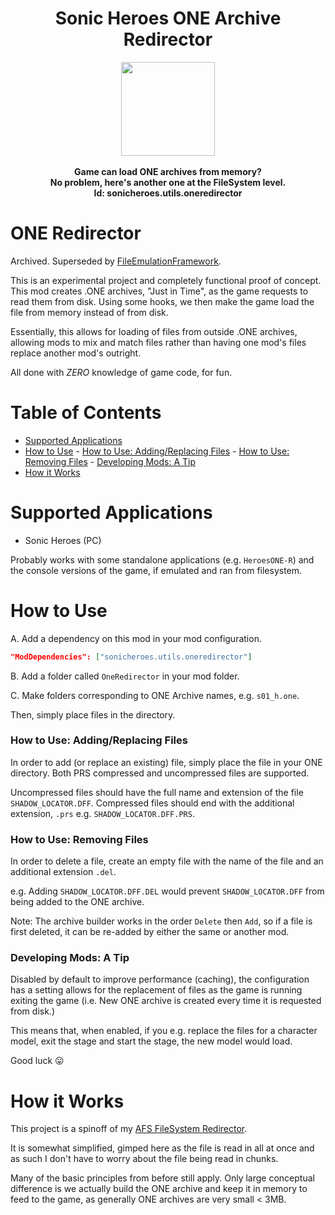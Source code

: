 <div align="center">
	<h1>Sonic Heroes ONE Archive Redirector</h1>
	<img src="https://i.imgur.com/BjPn7rU.png" width="150" align="center" />
	<br/> <br/>
	<strong>Game can load ONE archives from memory?<br/>
	No problem, here's another one at the FileSystem level.<br/></strong>
<b>Id: sonicheroes.utils.oneredirector</b>
</div>

# ONE Redirector

Archived. Superseded by [FileEmulationFramework](https://github.com/Sewer56/FileEmulationFramework).

This is an experimental project and completely functional proof of concept. This mod creates .ONE archives, "Just in Time", as the game requests to read them from disk. Using some hooks, we then make the game load the file from memory instead of from disk.

Essentially, this allows for loading of files from outside .ONE archives, allowing mods to mix and match files rather than having one mod's files replace another mod's outright.

All done with *ZERO* knowledge of game code, for fun.

# Table of Contents
- [Supported Applications](#supported-applications)
- [How to Use](#how-to-use)
		- [How to Use: Adding/Replacing Files](#how-to-use-addingreplacing-files)
		- [How to Use: Removing Files](#how-to-use-removing-files)
		- [Developing Mods: A Tip](#developing-mods-a-tip)
- [How it Works](#how-it-works)

# Supported Applications

- Sonic Heroes (PC)

Probably works with some standalone applications (e.g. `HeroesONE-R`) and the console versions of the game, if emulated and ran from filesystem.

# How to Use

A. Add a dependency on this mod in your mod configuration.

```json
"ModDependencies": ["sonicheroes.utils.oneredirector"]
```

B. Add a folder called `OneRedirector` in your mod folder.

C. Make folders corresponding to ONE Archive names, e.g. `s01_h.one`.

Then, simply place files in the directory.

### How to Use: Adding/Replacing Files
In order to add (or replace an existing) file, simply place the file in your ONE directory.
Both PRS compressed and uncompressed files are supported.

Uncompressed files should have the full name and extension of the file `SHADOW_LOCATOR.DFF`.
Compressed files should end with the additional extension, `.prs` e.g. `SHADOW_LOCATOR.DFF.PRS`.

### How to Use: Removing Files
In order to delete a file, create an empty file with the name of the file and an additional extension `.del`.

e.g. Adding `SHADOW_LOCATOR.DFF.DEL` would prevent `SHADOW_LOCATOR.DFF` from being added to the ONE archive.

Note: The archive builder works in the order `Delete` then `Add`, so if a file is first deleted, it can be re-added by either the same or another mod.

### Developing Mods: A Tip
Disabled by default to improve performance (caching), the configuration has a setting allows for the replacement of files as the game is running exiting the game  (i.e. New ONE archive is created every time it is requested from disk.)

This means that, when enabled, if you e.g. replace the files for a character model, exit the stage and start the stage, the new model would load.

Good luck 😛

# How it Works

This project is a spinoff of my [AFS FileSystem Redirector](https://github.com/Sewer56/AfsFsRedir.ReloadedII).

It is somewhat simplified, gimped here as the file is read in all at once and as such I don't have to worry about the file being read in chunks.

Many of the basic principles from before still apply. Only large conceptual difference is we actually build the ONE archive and keep it in memory to feed to the game, as generally ONE archives are very small < 3MB.
